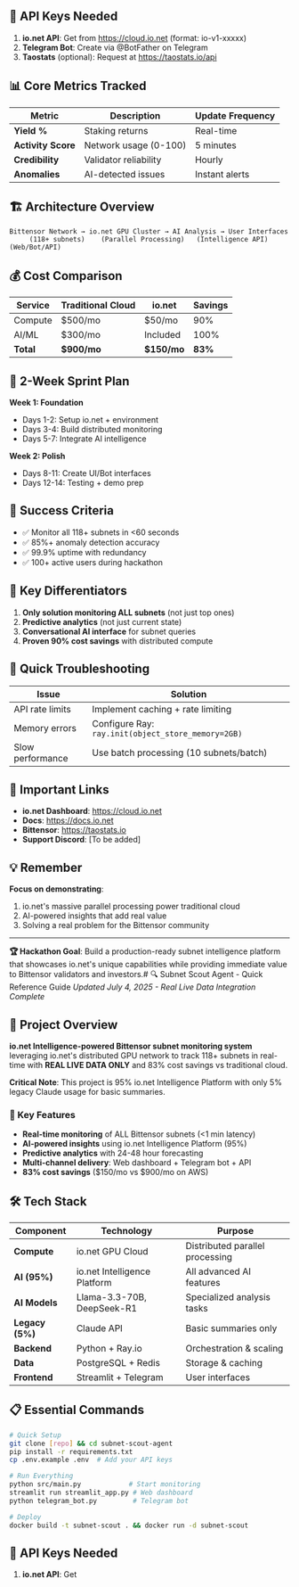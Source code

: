 ## 🔑 API Keys Needed

1. **io.net API**: Get from https://cloud.io.net (format: io-v1-xxxxx)
2. **Telegram Bot**: Create via @BotFather on Telegram
3. **Taostats** (optional): Request at https://taostats.io/api

## 📊 Core Metrics Tracked

| Metric             | Description           | Update Frequency |
| ------------------ | --------------------- | ---------------- |
| **Yield %**        | Staking returns       | Real-time        |
| **Activity Score** | Network usage (0-100) | 5 minutes        |
| **Credibility**    | Validator reliability | Hourly           |
| **Anomalies**      | AI-detected issues    | Instant alerts   |

## 🏗️ Architecture Overview

```
Bittensor Network → io.net GPU Cluster → AI Analysis → User Interfaces
     (118+ subnets)    (Parallel Processing)   (Intelligence API)    (Web/Bot/API)
```

## 💰 Cost Comparison

| Service   | Traditional Cloud | io.net      | Savings |
| --------- | ----------------- | ----------- | ------- |
| Compute   | $500/mo           | $50/mo      | 90%     |
| AI/ML     | $300/mo           | Included    | 100%    |
| **Total** | **$900/mo**       | **$150/mo** | **83%** |

## 📅 2-Week Sprint Plan

**Week 1: Foundation**

- Days 1-2: Setup io.net + environment
- Days 3-4: Build distributed monitoring
- Days 5-7: Integrate AI intelligence

**Week 2: Polish**

- Days 8-11: Create UI/Bot interfaces
- Days 12-14: Testing + demo prep

## 🎯 Success Criteria

- ✅ Monitor all 118+ subnets in <60 seconds
- ✅ 85%+ anomaly detection accuracy
- ✅ 99.9% uptime with redundancy
- ✅ 100+ active users during hackathon

## 🚨 Key Differentiators

1. **Only solution monitoring ALL subnets** (not just top ones)
2. **Predictive analytics** (not just current state)
3. **Conversational AI interface** for subnet queries
4. **Proven 90% cost savings** with distributed compute

## 📝 Quick Troubleshooting

| Issue            | Solution                                           |
| ---------------- | -------------------------------------------------- |
| API rate limits  | Implement caching + rate limiting                  |
| Memory errors    | Configure Ray: `ray.init(object_store_memory=2GB)` |
| Slow performance | Use batch processing (10 subnets/batch)            |

## 🔗 Important Links

- **io.net Dashboard**: https://cloud.io.net
- **Docs**: https://docs.io.net
- **Bittensor**: https://taostats.io
- **Support Discord**: [To be added]

## 💡 Remember

**Focus on demonstrating**:

1. io.net's massive parallel processing power
   traditional cloud
2. AI-powered insights that add real value
3. Solving a real problem for the Bittensor community

---

**🏆 Hackathon Goal**: Build a production-ready subnet intelligence platform that showcases io.net's unique capabilities while providing immediate value to Bittensor validators and investors.# 🔍 Subnet Scout Agent - Quick Reference Guide
_Updated July 4, 2025 - Real Live Data Integration Complete_

## 🎯 Project Overview

**io.net Intelligence-powered Bittensor subnet monitoring system** leveraging io.net's distributed GPU network to track 118+ subnets in real-time with **REAL LIVE DATA ONLY** and 83% cost savings vs traditional cloud.

**Critical Note**: This project is 95% io.net Intelligence Platform with only 5% legacy Claude usage for basic summaries.

### 🚀 Key Features

- **Real-time monitoring** of ALL Bittensor subnets (<1 min latency)
- **AI-powered insights** using io.net Intelligence Platform (95%)
- **Predictive analytics** with 24-48 hour forecasting
- **Multi-channel delivery**: Web dashboard + Telegram bot + API
- **83% cost savings** ($150/mo vs $900/mo on AWS)

## 🛠️ Tech Stack

| Component       | Technology                   | Purpose                         |
| --------------- | ---------------------------- | ------------------------------- |
| **Compute**     | io.net GPU Cloud             | Distributed parallel processing |
| **AI (95%)**    | io.net Intelligence Platform | All advanced AI features        |
| **AI Models**   | Llama-3.3-70B, DeepSeek-R1   | Specialized analysis tasks      |
| **Legacy (5%)** | Claude API                   | Basic summaries only            |
| **Backend**     | Python + Ray.io              | Orchestration & scaling         |
| **Data**        | PostgreSQL + Redis           | Storage & caching               |
| **Frontend**    | Streamlit + Telegram         | User interfaces                 |

## 📋 Essential Commands

```bash
# Quick Setup
git clone [repo] && cd subnet-scout-agent
pip install -r requirements.txt
cp .env.example .env  # Add your API keys

# Run Everything
python src/main.py            # Start monitoring
streamlit run streamlit_app.py # Web dashboard
python telegram_bot.py         # Telegram bot

# Deploy
docker build -t subnet-scout . && docker run -d subnet-scout
```

## 🔑 API Keys Needed

1. **io.net API**: Get
